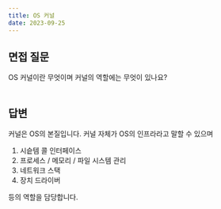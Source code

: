 ```yaml
---
title: OS 커널
date: 2023-09-25
---
```


## 면접 질문
OS 커널이란 무엇이며 커널의 역할에는 무엇이 있나요?</br>
<br/>

## 답변

커널은 OS의 본질입니다. 커널 자체가 OS의 인프라라고 말할 수 있으며
1. 시슽템 콜 인터페이스
2. 프로세스 / 메모리 / 파일 시스템 관리
3. 네트워크 스택
4. 장치 드라이버

등의 역할을 담당합니다.
</br>



